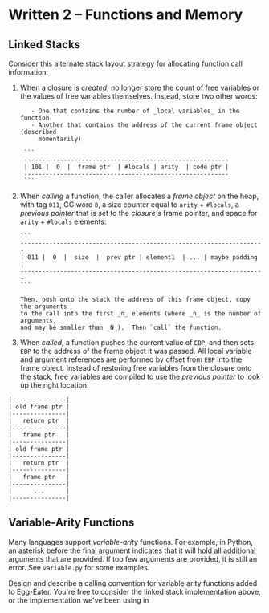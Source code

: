 # Written 2 – Functions and Memory

## Linked Stacks

Consider this alternate stack layout strategy for allocating function call
information:

1. When a closure is _created_, no longer store the count of free variables or
the values of free variables themselves.  Instead, store two other words:

          - One that contains the number of _local variables_ in the function
          - Another that contains the address of the current frame object (described
            momentarily)

        ```
        ---------------------------------------------------------
        | 101 |  0  |  frame ptr  | #locals | arity  | code ptr |
        ---------------------------------------------------------
        ```


2.  When _calling_ a function, the caller allocates a _frame object_ on the
heap, with tag `011`, GC word `0`, a size counter equal to `arity` + `#locals`,
a _previous pointer_ that is set to the _closure's_ frame pointer, and space
for `arity` + `#locals` elements:

        ```
        --------------------------------------------------------------------
        | 011 |  0  |  size  |  prev ptr | element1  | ... | maybe padding |
        --------------------------------------------------------------------
        ```

        Then, push onto the stack the address of this frame object, copy the arguments
        to the call into the first _n_ elements (where _n_ is the number of arguments,
        and may be smaller than _N_).  Then `call` the function.


3.  When _called_, a function pushes the current value of `EBP`, and then sets
`EBP` to the address of the frame object it was passed.  All local variable and
argument references are performed by offset from `EBP` into the frame object.
Instead of restoring free variables from the closure onto the stack, free
variables are compiled to use the _previous pointer_ to look up the right
location.



```
|---------------|
| old frame ptr |
|---------------|
|   return ptr  |
|---------------|
|   frame ptr   |
|---------------|
| old frame ptr |
|---------------|
|   return ptr  |
|---------------|
|   frame ptr   |
|---------------|
|      ...      |
|---------------|
```



## Variable-Arity Functions

Many languages support _variable-arity_ functions.  For example, in Python, an
asterisk before the final argument indicates that it will hold all additional
arguments that are provided.  If too few arguments are provided, it is still an
error.  See `variable.py` for some examples.

Design and describe a calling convention for variable arity functions added to
Egg-Eater.  You're free to consider the linked stack implementation above, or
the implementation we've been using in 


